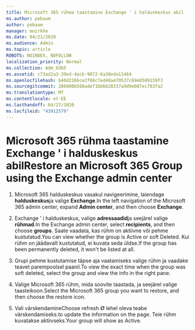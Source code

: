 ```yaml
---
title: Microsoft 365 rühma taastamine Exchange ' i halduskeskus abil
ms.author: pebaum
author: pebaum
manager: mnirkhe
ms.date: 04/21/2020
ms.audience: Admin
ms.topic: article
ROBOTS: NOINDEX, NOFOLLOW
localization_priority: Normal
ms.collection: Adm_O365
ms.assetid: c73ad2a3-39ed-4acb-9872-6a38eda11464
ms.openlocfilehash: b40d216bce2f88c7ed48a470537c69e8589159f3
ms.sourcegitcommit: 286000b588adef1bbbb28337a9d9e087ec783fa2
ms.translationtype: MT
ms.contentlocale: et-EE
ms.lasthandoff: 04/27/2020
ms.locfileid: "43912579"
---
```

# <a name="restore-an-microsoft-365-group-using-the-exchange-admin-center"></a><span data-ttu-id="f79fc-102">Microsoft 365 rühma taastamine Exchange ' i halduskeskus abil</span><span class="sxs-lookup"><span data-stu-id="f79fc-102">Restore an Microsoft 365 Group using the Exchange admin center</span></span>

1. <span data-ttu-id="f79fc-103">Microsoft 365 halduskeskus vasakul navigeerimine, laiendage **halduskeskus**ja valige **Exchange**.</span><span class="sxs-lookup"><span data-stu-id="f79fc-103">In the left navigation of the Microsoft 365 admin center, expand **Admin center**, and then choose **Exchange**.</span></span>
    
2. <span data-ttu-id="f79fc-104">Exchange ' i halduskeskus, valige **adressaadid**ja seejärel valige **rühmad**.</span><span class="sxs-lookup"><span data-stu-id="f79fc-104">In the Exchange admin center, select **recipients**, and then choose **groups**.</span></span> <span data-ttu-id="f79fc-105">Saate vaadata, kas rühm on aktiivne või pehme kustutatud.</span><span class="sxs-lookup"><span data-stu-id="f79fc-105">You can view whether the group is Active or soft Deleted.</span></span> <span data-ttu-id="f79fc-106">Kui rühm on jäädavalt kustutatud, ei kuvata seda üldse.</span><span class="sxs-lookup"><span data-stu-id="f79fc-106">If the group has been permanently deleted, it won't be listed at all.</span></span>
    
3. <span data-ttu-id="f79fc-107">Grupi pehme kustutamise täpse aja vaatamiseks valige rühm ja vaadake teavet parempoolsel paanil.</span><span class="sxs-lookup"><span data-stu-id="f79fc-107">To view the exact time when the group was soft deleted, select the group and view the info in the right pane.</span></span>
    
4. <span data-ttu-id="f79fc-108">Valige Microsoft 365 rühm, mida soovite taastada, ja seejärel valige taasteikoon.</span><span class="sxs-lookup"><span data-stu-id="f79fc-108">Select the Microsoft 365 group you want to restore, and then choose the restore icon.</span></span>
    
5. <span data-ttu-id="f79fc-109">Vali värskendamine</span><span class="sxs-lookup"><span data-stu-id="f79fc-109">Choose refresh</span></span> ![Värskenda ikoon](media/6464df90-2a91-4c1f-92a6-9a38c7696ac3.gif) <span data-ttu-id="f79fc-111">lehel oleva teabe värskendamiseks.</span><span class="sxs-lookup"><span data-stu-id="f79fc-111">to update the information on the page.</span></span> <span data-ttu-id="f79fc-112">Teie rühm kuvatakse aktiivseks.</span><span class="sxs-lookup"><span data-stu-id="f79fc-112">Your group will show as Active.</span></span> 
    

